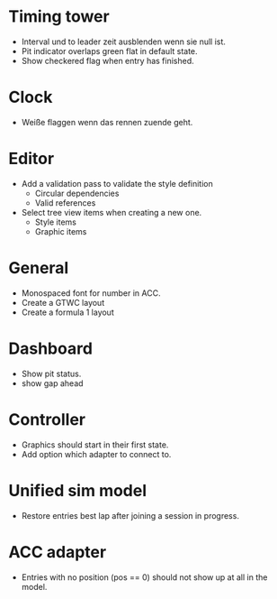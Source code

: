 # Timing tower
* Interval und to leader zeit ausblenden wenn sie null ist.
* Pit indicator overlaps green flat in default state.
* Show checkered flag when entry has finished.

# Clock
* Weiße flaggen wenn das rennen zuende geht.

# Editor
* Add a validation pass to validate the style definition
    * Circular dependencies
    * Valid references
* Select tree view items when creating a new one.
    * Style items
    * Graphic items

# General
* Monospaced font for number in ACC.
* Create a GTWC layout
* Create a formula 1 layout

# Dashboard
* Show pit status.
* show gap ahead

# Controller
* Graphics should start in their first state.
* Add option which adapter to connect to.

# Unified sim model
* Restore entries best lap after joining a session in progress.

# ACC adapter
* Entries with no position (pos == 0) should not show up at all in the model.

